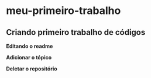 # meu-primeiro-trabalho 

## Criando primeiro trabalho de códigos

**Editando o readme**

**Adicionar o tópico**

**Deletar o repositório**
